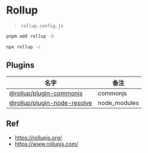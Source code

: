 # Rollup

> `rollup.config.js`


```bash
pnpm add rollup -D
```

```bash
npx rollup -c
```

## Plugins

名字|备注
---|---
[@rollup/plugin-commonjs](https://github.com/rollup/plugins/tree/master/packages/commonjs) | commonjs
[@rollup/plugin-node-resolve](https://github.com/rollup/plugins/tree/master/packages/node-resolve)| node_modules 



## Ref



* <https://rollupjs.org/>
* <https://www.rollupjs.com/>